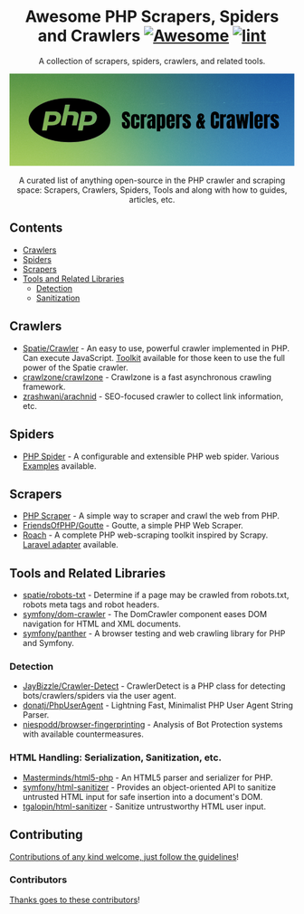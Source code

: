<div align="center">

<!-- title -->

<!--lint ignore no-dead-urls-->

# Awesome PHP Scrapers, Spiders and Crawlers [![Awesome](https://awesome.re/badge.svg)](https://awesome.re) [![lint](https://github.com/spekulatius/awesome-php-scrapers-and-crawlers/actions/workflows/lint.yaml/badge.svg)](https://github.com/spekulatius/awesome-php-scrapers-and-crawlers/actions/workflows/lint.yaml)

<!-- subtitle -->

A collection of scrapers, spiders, crawlers, and related tools.

<!-- image -->

<a href="https://github.com/spekulatius/awesome-php-scrapers-and-crawlers" target="_blank" rel="noopener noreferrer">
  <img src="logo.png" />
</a>

<!-- description -->

A curated list of anything open-source in the PHP crawler and scraping space: Scrapers, Crawlers, Spiders, Tools and along with how to guides, articles, etc.

</div>

<!-- TOC -->

## Contents

- [Crawlers](#crawlers)
- [Spiders](#spiders)
- [Scrapers](#scrapers)
- [Tools and Related Libraries](#tools-and-related-libraries)
  - [Detection](#detection)
  - [Sanitization](#sanitization)

<!-- CONTENT -->

## Crawlers

- [Spatie/Crawler](https://github.com/spatie/crawler) - An easy to use, powerful crawler implemented in PHP. Can execute JavaScript. [Toolkit](https://github.com/spekulatius/spatie-crawler-toolkit-for-laravel) available for those keen to use the full power of the Spatie crawler.
- [crawlzone/crawlzone](https://github.com/crawlzone/crawlzone) - Crawlzone is a fast asynchronous crawling framework.
- [zrashwani/arachnid](https://github.com/zrashwani/arachnid) - SEO-focused crawler to collect link information, etc.

## Spiders

- [PHP Spider](https://github.com/mvdbos/php-spider) - A configurable and extensible PHP web spider. Various [Examples](https://github.com/mvdbos/php-spider/tree/master/example) available.

## Scrapers

- [PHP Scraper](https://github.com/spekulatius/PHPScraper) - A simple way to scraper and crawl the web from PHP.
- [FriendsOfPHP/Goutte](https://github.com/FriendsOfPHP/Goutte) - Goutte, a simple PHP Web Scraper.
- [Roach](https://github.com/roach-php/core) - A complete PHP web-scraping toolkit inspired by Scrapy. [Laravel adapter](https://github.com/roach-php/laravel) available.

## Tools and Related Libraries

- [spatie/robots-txt](https://github.com/spatie/robots-txt) - Determine if a page may be crawled from robots.txt, robots meta tags and robot headers.
- [symfony/dom-crawler](https://github.com/symfony/dom-crawler) - The DomCrawler component eases DOM navigation for HTML and XML documents.
- [symfony/panther](https://github.com/symfony/panther) - A browser testing and web crawling library for PHP and Symfony.

### Detection

- [JayBizzle/Crawler-Detect](https://github.com/JayBizzle/Crawler-Detect) - CrawlerDetect is a PHP class for detecting bots/crawlers/spiders via the user agent.
- [donatj/PhpUserAgent](https://github.com/donatj/PhpUserAgent) - Lightning Fast, Minimalist PHP User Agent String Parser.
- [niespodd/browser-fingerprinting](https://github.com/niespodd/browser-fingerprinting) - Analysis of Bot Protection systems with available countermeasures.

### HTML Handling: Serialization, Sanitization, etc.

- [Masterminds/html5-php](https://github.com/Masterminds/html5-php) - An HTML5 parser and serializer for PHP.
- [symfony/html-sanitizer](https://github.com/symfony/html-sanitizer) - Provides an object-oriented API to sanitize untrusted HTML input for safe insertion into a document's DOM.
- [tgalopin/html-sanitizer](https://github.com/tgalopin/html-sanitizer) - Sanitize untrustworthy HTML user input.

<!-- END CONTENT -->

## Contributing

[Contributions of any kind welcome, just follow the guidelines](contributing.md)!

### Contributors

[Thanks goes to these contributors](https://github.com/spekulatius/awesome-php-scrapers-and-crawlers/graphs/contributors)!
